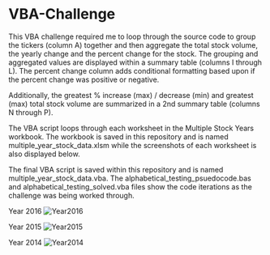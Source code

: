 # VBA-Challenge
This VBA challenge required me to loop through the source code to group the tickers (column A) together and then aggregate the total stock volume, the yearly change and the percent change for the stock. The grouping and aggregated values are displayed within a summary table (columns I through L). The percent change column adds conditional formatting based upon if the percent change was positive or negative.

Additionally, the greatest % increase (max) / decrease (min) and greatest (max) total stock volume are summarized in a 2nd summary table (columns N through P). 

The VBA script loops through each worksheet in the Multiple Stock Years workbook. The workbook is saved in this repository and is named multiple_year_stock_data.xlsm while the screenshots of each worksheet is also displayed below. 

The final VBA script is saved within this repository and is named multiple_year_stock_data.vba. The alphabetical_testing_psuedocode.bas and alphabetical_testing_solved.vba files show the code iterations as the challenge was being worked through.


Year 2016
![Year2016](https://user-images.githubusercontent.com/84818223/123566383-95e36380-d78d-11eb-9cdc-364fc868874e.PNG)

Year 2015
![Year2015](https://user-images.githubusercontent.com/84818223/123566485-cf1bd380-d78d-11eb-9e58-857dc457f6f2.PNG)

Year 2014
![Year2014](https://user-images.githubusercontent.com/84818223/123566558-f4104680-d78d-11eb-869c-5b05b6a959ba.PNG)
